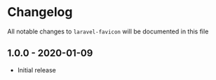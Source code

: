 # Changelog

All notable changes to `laravel-favicon` will be documented in this file

## 1.0.0 - 2020-01-09

- Initial release
